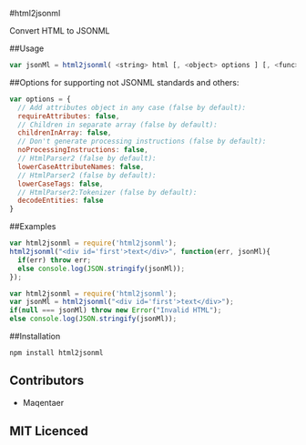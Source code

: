 #html2jsonml

Convert HTML to JSONML

##Usage
```javascript
var jsonMl = html2jsonml( <string> html [, <object> options ] [, <func> callback(err, <array> jsonMl)]);
```

##Options
for supporting not JSONML standards and others:
```javascript
var options = {
  // Add attributes object in any case (false by default):
  requireAttributes: false,
  // Children in separate array (false by default):
  childrenInArray: false,
  // Don't generate processing instructions (false by default):
  noProcessingInstructions: false,
  // HtmlParser2 (false by default):
  lowerCaseAttributeNames: false,
  // HtmlParser2 (false by default):
  lowerCaseTags: false,
  // HtmlParser2:Tokenizer (false by default):
  decodeEntities: false
}
```

##Examples
```javascript
var html2jsonml = require('html2jsonml');
html2jsonml("<div id='first'>text</div>", function(err, jsonMl){
  if(err) throw err;
  else console.log(JSON.stringify(jsonMl));
});
```

```javascript
var html2jsonml = require('html2jsonml');
var jsonMl = html2jsonml("<div id='first'>text</div>");
if(null === jsonMl) throw new Error("Invalid HTML");
else console.log(JSON.stringify(jsonMl));
```

##Installation

`npm install html2jsonml`

## Contributors

 - Maqentaer

## MIT Licenced
